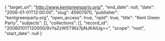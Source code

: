 {
  "target_url": "http://www.kentgreenparty.org/", 
  "end_date": null, 
  "date": "2006-01-01T12:00:00", 
  "slug": 45907970, 
  "publisher": "kentgreenparty.org", 
  "open_access": true, 
  "npld": true, 
  "title": "Kent Green Party", 
  "subjects": [], 
  "collections": [], 
  "record_id": "20060101T120000/9vYaZzW5T9lIz7pNJKAIUg==", 
  "scope": "root", 
  "start_date": null
}

